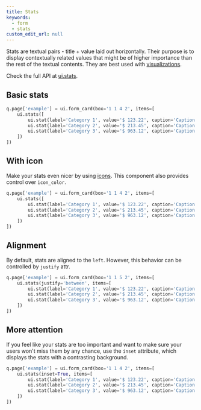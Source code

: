 ```yaml
---
title: Stats
keywords:
  - form
  - stats
custom_edit_url: null
---
```


Stats are textual pairs - title + value laid out horizontally. Their purpose is
to display contextually related values that might be of higher importance than the rest of
the textual contents. They are best used with [visualizations](/docs/components/form/visualization).

Check the full API at [ui.stats](/docs/api/ui#stats).

## Basic stats

```py
q.page['example'] = ui.form_card(box='1 1 4 2', items=[
    ui.stats([
        ui.stat(label='Category 1', value='$ 123.22', caption='Caption 1'),
        ui.stat(label='Category 2', value='$ 213.45', caption='Caption 2'),
        ui.stat(label='Category 3', value='$ 963.12', caption='Caption 3'),
    ])
])
```

## With icon

Make your stats even nicer by using [icons](https://uifabricicons.azurewebsites.net/). This component
also provides control over `icon_color`.

```py
q.page['example'] = ui.form_card(box='1 1 4 2', items=[
    ui.stats([
        ui.stat(label='Category 1', value='$ 123.22', caption='Caption 1', icon='Home'),
        ui.stat(label='Category 2', value='$ 213.45', caption='Caption 2', icon='Cake'),
        ui.stat(label='Category 3', value='$ 963.12', caption='Caption 3', icon='Heart'),
    ])
])
```

## Alignment

By default, stats are aligned to the `left`. However, this behavior can be controlled by `justify`
attr.

```py
q.page['example'] = ui.form_card(box='1 1 5 2', items=[
    ui.stats(justify='between', items=[
        ui.stat(label='Category 1', value='$ 123.22', caption='Caption 1', icon='Home'),
        ui.stat(label='Category 2', value='$ 213.45', caption='Caption 2', icon='Cake'),
        ui.stat(label='Category 3', value='$ 963.12', caption='Caption 3', icon='Heart'),
    ])
])
```

## More attention

If you feel like your stats are too important and want to make sure your users won't miss them by
any chance, use the `inset` attribute, which displays the stats with a contrasting background.

```py
q.page['example'] = ui.form_card(box='1 1 4 2', items=[
    ui.stats(inset=True, items=[
        ui.stat(label='Category 1', value='$ 123.22', caption='Caption 1', icon='Home'),
        ui.stat(label='Category 2', value='$ 213.45', caption='Caption 2', icon='Cake'),
        ui.stat(label='Category 3', value='$ 963.12', caption='Caption 3', icon='Heart'),
    ])
])
```
